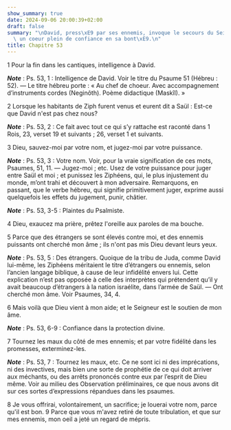 ```yaml
---
show_summary: true
date: 2024-09-06 20:00:39+02:00
draft: false
summary: "\nDavid, press\xE9 par ses ennemis, invoque le secours du Seigneur avec\
  \ un coeur plein de confiance en sa bont\xE9.\n"
title: Chapitre 53
---
```





1 Pour la fin dans les cantiques, intelligence à David.

***Note*** :  Ps. 53, 1 : Intelligence de David. Voir le titre du Psaume 51 (Hébreu : 52). ― Le titre hébreu porte : « Au chef de choeur. Avec accompagnement d’instruments cordes (Neginôth). Poème didactique (Maskîl). »

2 Lorsque les habitants de Ziph furent venus et eurent dit a Saül : Est-ce que David n'est pas chez nous?

***Note*** :  Ps. 53, 2 : Ce fait avec tout ce qui s’y rattache est raconté dans 1 Rois, 23, verset 19 et suivants ; 26, verset 1 et suivants.


3 Dieu, sauvez-moi par votre nom, et jugez-moi par votre puissance.

***Note*** :  Ps. 53, 3 : Votre nom. Voir, pour la vraie signification de ces mots, Psaumes, 51, 11. ― Jugez-moi ; etc. Usez de votre puissance pour juger entre Saül et moi ; et punissez les Ziphéens, qui, le plus injustement du monde, m’ont trahi et découvert à mon adversaire. Remarquons, en passant, que le verbe hébreu, qui signifie primitivement juger, exprime aussi quelquefois les effets du jugement, punir, châtier.

***Note*** :  Ps. 53, 3-5 : Plaintes du Psalmiste.

4 Dieu, exaucez ma prière, prêtez l'oreille aux paroles de ma bouche.


5 Parce que des étrangers se sont élevés contre moi, et des ennemis puissants ont cherché mon âme ; ils n'ont pas mis Dieu devant leurs yeux.

***Note*** :  Ps. 53, 5 : Des étrangers. Quoique de la tribu de Juda, comme David lui-même, les Ziphéens méritaient le titre d’étrangers ou ennemis, selon l’ancien langage biblique, à cause de leur infidélité envers lui. Cette explication n’est pas opposée à celle des interprètes qui prétendent qu’il y avait beaucoup d’étrangers à la nation israélite, dans l’armée de Saül. ― Ont cherché mon âme. Voir Psaumes, 34, 4.


6 Mais voilà que Dieu vient à mon aide; et le Seigneur est le soutien de mon âme.

***Note*** :  Ps. 53, 6-9 : Confiance dans la protection divine.

7 Tournez les maux du côté de mes ennemis; et par votre fidélité dans les promesses, exterminez-les.

***Note*** :  Ps. 53, 7 : Tournez les maux, etc. Ce ne sont ici ni des imprécations, ni des invectives, mais bien une sorte de prophétie de ce qui doit arriver aux méchants, ou des arrêts prononcés contre eux par l’esprit de Dieu même. Voir au milieu des Observation préliminaires, ce que nous avons dit sur ces sortes d’expressions répandues dans les psaumes.


8 Je vous offrirai, volontairement, un sacrifice; je louerai votre nom, parce qu'il est bon. 9 Parce que vous m'avez retiré de toute tribulation, et que sur mes ennemis, mon oeil a jeté un regard de mépris.

